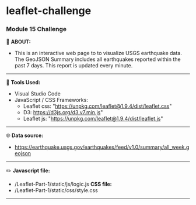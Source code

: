 # leaflet-challenge
### Module 15 Challenge

:memo:
**ABOUT:**
  - This is an interactive web page to to visualize USGS earthquake data.
The GeoJSON Summary includes all earthquakes reported within the past 7 days.
This report is updated every minute.
 
---
:wrench:
**Tools Used:**
  - Visual Studio Code
  - JavaScript / CSS Frameworks:
    - Leaflet css: "https://unpkg.com/leaflet@1.9.4/dist/leaflet.css"
    - D3: https://d3js.org/d3.v7.min.js"
    - Leaflet js: "https://unpkg.com/leaflet@1.9.4/dist/leaflet.js"
    
---
:globe_with_meridians:
**Data source:**
  - https://earthquake.usgs.gov/earthquakes/feed/v1.0/summary/all_week.geojson

---
:pencil2:
**Javascript file:**
  - /Leaflet-Part-1/static/js/logic.js
**CSS file:**
  - /Leaflet-Part-1/static/css/style.css

---
